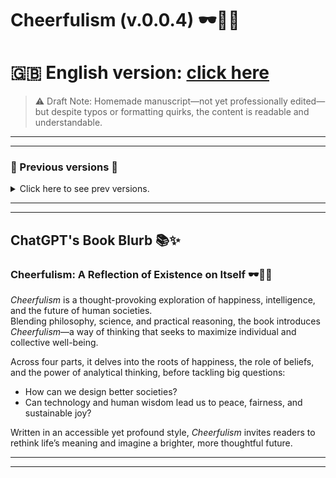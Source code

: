 # Cheerfulism (v.0.0.4) 🕶️🤏🌞 

# 🇬🇧 English version: [click here](https://drive.google.com/file/d/112SdEZg3eT2cnmS-kzAVIhIHXQnsCRqv/view?usp=sharing)

> ⚠️ Draft Note: Homemade manuscript—not yet professionally edited—but despite typos or formatting quirks, the content is readable and understandable.

---
---

### 📜 Previous versions 📜
<details> <summary> Click here to see prev versions. </summary>

## Cheerfulism (v.0.0.3) 😄 
### 🇬🇧 English version: [click here](./previousVersions/v0_0_3/Cheefulism-v0_0_3.pdf).
### 🇪🇸 Spanish version: [click here](./previousVersions/v0_0_3/Alegrismo-v0_0_3.pdf).

## Cheerfulism (v.0.0.2) 😄 
### 🇬🇧 English version: [click here](./previousVersions/v0_0_2/Cheefulism-v0_0_2_1.pdf).

## Cheerfulism (v.0.0.1) 😄 
### 🇬🇧 English version: [click here](./previousVersions/v0_0_1/Cheefulism-v0_0_1.pdf).

</details>

---
---

## ChatGPT's Book Blurb 📚✨  
### Cheerfulism: A Reflection of Existence on Itself 🕶️🤏🌞  

*Cheerfulism* is a thought-provoking exploration of happiness, intelligence, and the future of human societies.  
Blending philosophy, science, and practical reasoning, the book introduces *Cheerfulism*—a way of thinking that seeks to maximize individual and collective well-being.  

Across four parts, it delves into the roots of happiness, the role of beliefs, and the power of analytical thinking, before tackling big questions:  
- How can we design better societies?  
- Can technology and human wisdom lead us to peace, fairness, and sustainable joy?  

Written in an accessible yet profound style, *Cheerfulism* invites readers to rethink life’s meaning and imagine a brighter, more thoughtful future.

---
---
